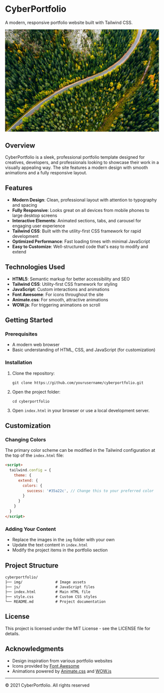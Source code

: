 # CyberPortfolio

A modern, responsive portfolio website built with Tailwind CSS.

![CyberPortfolio Screenshot](./img/finland.jpg)

## Overview

CyberPortfolio is a sleek, professional portfolio template designed for creatives, developers, and professionals looking to showcase their work in a visually appealing way. The site features a modern design with smooth animations and a fully responsive layout.

## Features

- **Modern Design**: Clean, professional layout with attention to typography and spacing
- **Fully Responsive**: Looks great on all devices from mobile phones to large desktop screens
- **Interactive Elements**: Animated sections, tabs, and carousel for engaging user experience
- **Tailwind CSS**: Built with the utility-first CSS framework for rapid development
- **Optimized Performance**: Fast loading times with minimal JavaScript
- **Easy to Customize**: Well-structured code that's easy to modify and extend

## Technologies Used

- **HTML5**: Semantic markup for better accessibility and SEO
- **Tailwind CSS**: Utility-first CSS framework for styling
- **JavaScript**: Custom interactions and animations
- **Font Awesome**: For icons throughout the site
- **Animate.css**: For smooth, attractive animations
- **WOW.js**: For triggering animations on scroll

## Getting Started

### Prerequisites

- A modern web browser
- Basic understanding of HTML, CSS, and JavaScript (for customization)

### Installation

1. Clone the repository:
   ```
   git clone https://github.com/yourusername/cyberportfolio.git
   ```

2. Open the project folder:
   ```
   cd cyberportfolio
   ```

3. Open `index.html` in your browser or use a local development server.

## Customization

### Changing Colors

The primary color scheme can be modified in the Tailwind configuration at the top of the `index.html` file:

```html
<script>
  tailwind.config = {
    theme: {
      extend: {
        colors: {
          success: '#35a22c', // Change this to your preferred color
        }
      }
    }
  }
</script>
```

### Adding Your Content

- Replace the images in the `img` folder with your own
- Update the text content in `index.html`
- Modify the project items in the portfolio section

## Project Structure

```
cyberportfolio/
├── img/               # Image assets
├── js/                # JavaScript files
├── index.html         # Main HTML file
├── style.css          # Custom CSS styles
└── README.md          # Project documentation
```

## License

This project is licensed under the MIT License - see the LICENSE file for details.

## Acknowledgments

- Design inspiration from various portfolio websites
- Icons provided by [Font Awesome](https://fontawesome.com/)
- Animations powered by [Animate.css](https://animate.style/) and [WOW.js](https://wowjs.uk/)

---

© 2021 CyberPortfolio. All rights reserved
